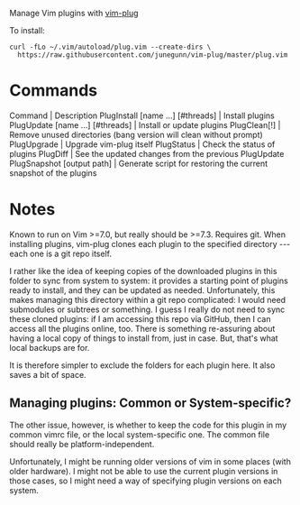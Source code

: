 Manage Vim plugins with [vim-plug]

[vim-plug]: https://github.com/junegunn/vim-plug

To install:

    curl -fLo ~/.vim/autoload/plug.vim --create-dirs \
      https://raw.githubusercontent.com/junegunn/vim-plug/master/plug.vim

# Commands

Command                           | Description
PlugInstall [name ...] [#threads] | Install plugins
PlugUpdate [name ...] [#threads]  | Install or update plugins
PlugClean[!]                      | Remove unused directories (bang version will clean without prompt)
PlugUpgrade                       | Upgrade vim-plug itself
PlugStatus                        | Check the status of plugins
PlugDiff                          | See the updated changes from the previous PlugUpdate
PlugSnapshot [output path]        | Generate script for restoring the current snapshot of the plugins

# Notes

Known to run on Vim >=7.0, but really should be >=7.3.
Requires git.
When installing plugins, vim-plug clones each plugin to the specified directory --- each one is a git repo itself.

I rather like the idea of keeping copies of the downloaded plugins in this folder to sync from system to system: it provides a starting point of plugins ready to install, and they can be updated as needed.
Unfortunately, this makes managing this directory within a git repo complicated: I would need submodules or subtrees or something.
I guess I really do not need to sync these cloned plugins: if I am accessing this repo via GitHub, then I can access all the plugins online, too.
There is something re-assuring about having a local copy of things to install from, just in case. But, that's what local backups are for.

It is therefore simpler to exclude the folders for each plugin here.
It also saves a bit of space.


## Managing plugins: Common or System-specific?

The other issue, however, is whether to keep the code for this plugin in my common vimrc file, or the local system-specific one.
The common file should really be platform-independent.

Unfortunately, I might be running older versions of vim in some places (with older hardware).
I might not be able to use the current plugin versions in those cases, so I might need a way of specifying plugin versions on each system.

